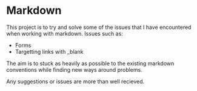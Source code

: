 # Markdown

This project is to try and solve some of the issues that I have encountered when working with markdown. Issues such as:
* Forms
* Targetting links with _blank

The aim is to stuck as heavily as possible to the existing markdown conventions while finding new ways around problems.

Any suggestions or issues are more than well recieved.